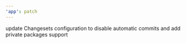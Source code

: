 ```yaml
---
'app': patch
---
```


update Changesets configuration to disable automatic commits and add private packages support
